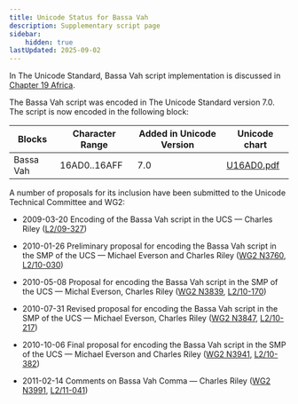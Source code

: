 ```yaml
---
title: Unicode Status for Bassa Vah
description: Supplementary script page
sidebar:
    hidden: true
lastUpdated: 2025-09-02
---
```


In The Unicode Standard, Bassa Vah script implementation is discussed in [Chapter 19 Africa](http://www.unicode.org/versions/latest/ch19.pdf).

[comment]: # (end of intro)

[comment]: # (start of blocks)

The Bassa Vah script was encoded in The Unicode Standard version 7.0. The script is now encoded in the following block:

| Blocks | Character Range | Added in Unicode Version | Unicode chart |
| ------ | --------------- | ------------------------ | ------------- |
| Bassa Vah | 16AD0..16AFF | 7.0 | [U16AD0.pdf](http://www.unicode.org/charts/PDF/U16AD0.pdf) |

[comment]: # (end of blocks)

[comment]: # (start of chars)



[comment]: # (end of chars)

[comment]: # (start of rest)

A number of proposals for its inclusion have been submitted to the Unicode Technical Committee and WG2:

- 2009-03-20 Encoding of the Bassa Vah script in the UCS — Charles Riley ([L2/09-327](http://www.unicode.org/cgi-bin/GetMatchingDocs.pl?L2/09-327))

- 2010-01-26 Preliminary proposal for encoding the Bassa Vah script in the SMP of the UCS — Michael Everson and Charles Riley ([WG2 N3760](https://www.unicode.org/wg2/docs/n3760.pdf), [L2/10-030](http://www.unicode.org/cgi-bin/GetMatchingDocs.pl?L2/10-030))

- 2010-05-08 Proposal for encoding the Bassa Vah script in the SMP of the UCS — Michal Everson, Charles Riley ([WG2 N3839](https://www.unicode.org/wg2/docs/n3839.pdf), [L2/10-170](http://www.unicode.org/cgi-bin/GetMatchingDocs.pl?L2/10-170))

- 2010-07-31 Revised proposal for encoding the Bassa Vah script in the SMP of the UCS — Michael Everson, Charles Riley ([WG2 N3847](https://www.unicode.org/wg2/docs/n3847.pdf), [L2/10-217](http://www.unicode.org/cgi-bin/GetMatchingDocs.pl?L2/10-217))

- 2010-10-06 Final proposal for encoding the Bassa Vah script in the SMP of the UCS — Michael Everson and Charles Riley ([WG2 N3941](https://www.unicode.org/wg2/docs/n3941.pdf), [L2/10-382](http://www.unicode.org/cgi-bin/GetMatchingDocs.pl?L2/10-382))

- 2011-02-14 Comments on Bassa Vah Comma — Charles Riley ([WG2 N3991](https://www.unicode.org/wg2/docs/n3991.pdf), [L2/11-041](http://www.unicode.org/cgi-bin/GetMatchingDocs.pl?L2/11-041))
